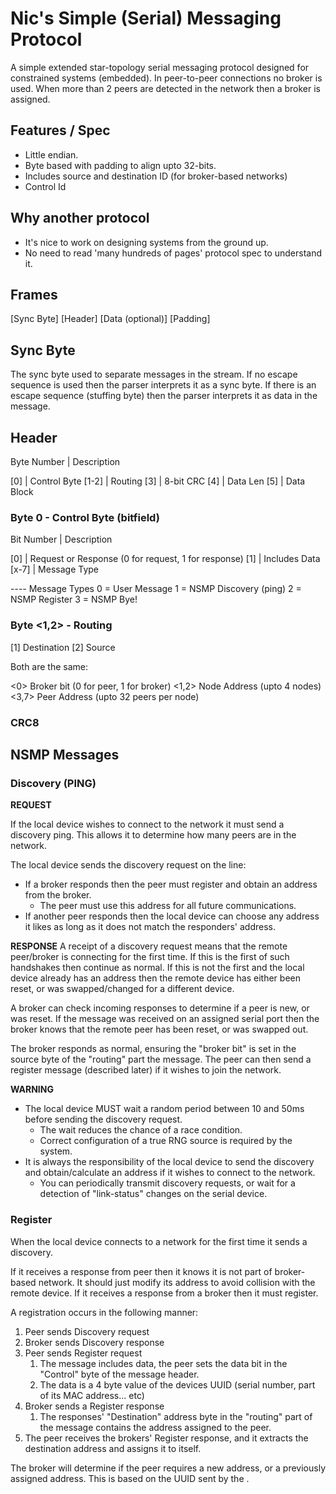 # Nic's Simple (Serial) Messaging Protocol

A simple extended star-topology serial messaging protocol designed for constrained systems (embedded).
In peer-to-peer connections no broker is used. When more than 2 peers are detected in the network then a broker is assigned.

## Features / Spec

- Little endian.
- Byte based with padding to align upto 32-bits.
- Includes source and destination ID (for broker-based networks)
- Control Id

## Why another protocol

- It's nice to work on designing systems from the ground up.
- No need to read 'many hundreds of pages' protocol spec to understand it.

## Frames


[Sync Byte] [Header] [Data (optional)] [Padding]


## Sync Byte

The sync byte used to separate messages in the stream.
If no escape sequence is used then the parser interprets it as a sync byte.
If there is an escape sequence (stuffing byte) then the parser interprets it as data in the message.


## Header

Byte Number | Description

[0] 	| Control Byte
[1-2] | Routing
[3] 	| 8-bit CRC
[4] 	| Data Len
[5] 	|	Data Block


### Byte 0 - Control Byte (bitfield)

Bit Number | Description

[0] | Request or Response (0 for request, 1 for response)
[1] | Includes Data
[x-7] | Message Type

---- Message Types
	0 = User Message
	1 = NSMP Discovery (ping)
	2 = NSMP Register
	3 = NSMP Bye!

### Byte <1,2> - Routing

[1] Destination
[2] Source

Both are the same:

<0> Broker bit (0 for peer, 1 for broker)
<1,2> Node Address (upto 4 nodes)
<3,7> Peer Address (upto 32 peers per node)

### CRC8

## NSMP Messages

### Discovery (PING)

**REQUEST**

If the local device wishes to connect to the network it must send a discovery ping.
This allows it to determine how many peers are in the network.

The local device sends the discovery request on the line:

- If a broker responds then the peer must register and obtain an address from the broker.
  - The peer must use this address for all future communications.
- If another peer responds then the local device can choose any address it likes as long as it does not match the responders' address.

**RESPONSE**
A receipt of a discovery request means that the remote peer/broker is connecting for the first time.
If this is the first of such handshakes then continue as normal.
If this is not the first and the local device already has an address then the remote device has either been reset, or was swapped/changed for a different device.

A broker can check incoming responses to determine if a peer is new, or was reset. If the message was received on an assigned serial port then the broker
knows that the remote peer has been reset, or was swapped out.

The broker responds as normal, ensuring the "broker bit" is set in the source byte of the "routing" part the message.
The peer can then send a register message (described later) if it wishes to join the network.

**WARNING**

- The local device MUST wait a random period between 10 and 50ms before sending the discovery request.
  - The wait reduces the chance of a race condition.
  - Correct configuration of a true RNG source is required by the system.
- It is always the responsibility of the local device to send the discovery and obtain/calculate an address if it wishes to connect to the network.
  - You can periodically transmit discovery requests, or wait for a detection of "link-status" changes on the serial device.

### Register

When the local device connects to a network for the first time it sends a discovery.

If it receives a response from peer then it knows it is not part of broker-based network. It should just modify its address to avoid collision with the remote device.
If it receives a response from a broker then it must register.

A registration occurs in the following manner:

1. Peer sends Discovery request
2. Broker sends Discovery response
3. Peer sends Register request
   1. The message includes data, the peer sets the data bit in the "Control" byte of the message header.
   2. The data is a 4 byte value of the devices UUID (serial number, part of its MAC address... etc)
4. Broker sends a Register response
   1. The responses' "Destination" address byte in the "routing" part of the message contains the address assigned to the peer.
5. The peer receives the brokers' Register response, and it extracts the destination address and assigns it to itself.


The broker will determine if the peer requires a new address, or a previously assigned address. This is based on the UUID sent by the .